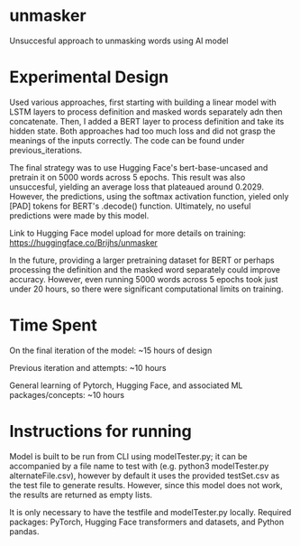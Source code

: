 # unmasker
Unsuccesful approach to unmasking words using AI model

# Experimental Design 
Used various approaches, first starting with building a linear model with LSTM layers to process definition and masked words separately adn then concatenate. Then, I added a BERT layer to process definition and take its hidden state. Both approaches had too much loss and did not grasp the meanings of the inputs correctly. The code can be found under previous_iterations. 

The final strategy was to use Hugging Face's bert-base-uncased and pretrain it on 5000 words across 5 epochs. This result was also unsuccesful, yielding an average loss that plateaued around 0.2029. However, the predictions, using the softmax activation function, yieled only [PAD] tokens for BERT's .decode() function. Ultimately, no useful predictions were made by this model. 

Link to Hugging Face model upload for more details on training: https://huggingface.co/Brijhs/unmasker

In the future, providing a larger pretraining dataset for BERT or perhaps processing the definition and the masked word separately could improve accuracy. However, even running 5000 words across 5 epochs took just under 20 hours, so there were significant computational limits on training.
# Time Spent
On the final iteration of the model: ~15 hours of design

Previous iteration and attempts: ~10 hours

General learning of Pytorch, Hugging Face, and associated ML packages/concepts: ~10 hours

# Instructions for running
Model is built to be run from CLI using modelTester.py; it can be accompanied by a file name to test with (e.g. python3 modelTester.py alternateFile.csv), however by default it uses the provided testSet.csv as the test file to generate results. However, since this model does not work, the results are returned as empty lists. 

It is only necessary to have the testfile and modelTester.py locally. Required packages: PyTorch, Hugging Face transformers and datasets, and Python pandas. 
